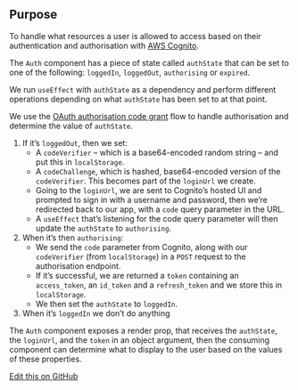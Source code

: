 ## Purpose

To handle what resources a user is allowed to access based on their authentication and authorisation with [AWS Cognito](https://aws.amazon.com/cognito/).

The `Auth` component has a piece of state called `authState` that can be set to one of the following: `loggedIn`, `loggedOut`, `authorising` or `expired`.

We run `useEffect` with `authState` as a dependency and perform different operations depending on what `authState` has been set to at that point.

We use the [OAuth authorisation code grant](https://aws.amazon.com/blogs/mobile/understanding-amazon-cognito-user-pool-oauth-2-0-grants/) flow to handle authorisation and determine the value of `authState`.

1. If it’s `loggedOut`, then we set:
   - A `codeVerifier` – which is a base64-encoded random string – and put this in `localStorage`.
   - A `codeChallenge`, which is hashed, base64-encoded version of the `codeVerifier`. This becomes part of the `loginUrl` we create.
   - Going to the `loginUrl`, we are sent to Cognito’s hosted UI and prompted to sign in with a username and password, then we’re redirected back to our app, with a `code` query parameter in the URL.
   - A `useEffect` that’s listening for the code query parameter will then update the `authState` to `authorising`.
2. When it’s then `authorising`:
   - We send the `code` parameter from Cognito, along with our `codeVerifier` (from `localStorage`) in a `POST` request to the authorisation endpoint.
   - If it’s successful, we are returned a `token` containing an `access_token`, an `id_token` and a `refresh_token` and we store this in `localStorage`.
   - We then set the `authState` to `loggedIn`.
3. When it’s `loggedIn` we don’t do anything
<!-- 4. When it’s expired we use the `refresh_token` that was sent with the original `access_token` in order to get a new `access_token` before doing a call to any protected resources. -->

The `Auth` component exposes a render prop, that receives the `authState`, the `loginUrl`, and the `token` in an object argument, then the consuming component can determine what to display to the user based on the values of these properties.

[Edit this on GitHub](https://github.com/wellcometrust/wellcomecollection.org/edit/master/catalogue/webapp/components/Auth/README.md)
